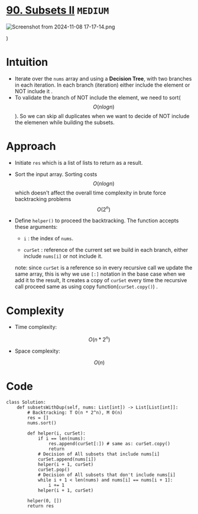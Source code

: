 # [90. Subsets II](https://leetcode.com/problems/subsets-ii/description/) `MEDIUM`
![Screenshot from 2024-11-08 17-17-14.png](https://assets.leetcode.com/users/images/5edf182e-8aa7-4a05-93ac-7fed412dabc3_1731079062.9682987.png)

)
# Intuition

<!-- Describe your first thoughts on how to solve this problem. -->

- Iterate over the `nums` array and using a **Decision Tree**, with two branches in each iteration. In each branch (iteration) either include the element or NOT include it .
- To validate the branch of NOT include the element, we need to sort($$O(nlogn)$$). So we can skip all duplicates when we want to decide of NOT include the elemenen while building the subsets.
# Approach

<!-- Describe your approach to solving the problem. -->

- Initiate `res` which is a list of lists to return as a result.
- Sort the input array. Sorting costs $$O(nlogn)$$ which doesn't affect the overall time complexity in brute force backtracking problems $$O(2^n)$$

- Define `helper()` to proceed the backtracking. The function accepts these arguments:

  - `i` : the index of `nums`.

  - `curSet` : reference of the current set we build in each branch, either include `nums[i]` or not include it.

  note: since `curSet` is a reference so in every recursive call we update the same array, this is why we use `[:]` notation in the base case when we add it to the result, It creates a copy of `curSet` every time the recursive call proceed  same as using copy function(`curSet.copy()`) .

  

# Complexity

- Time complexity:

<!-- Add your time complexity here, e.g. $$O(n)$$ -->

$$O(n * 2^n)$$

- Space complexity:

<!-- Add your space complexity here, e.g. $$O(n)$$ -->

$$O(n)$$

# Code
```python3 []
class Solution:
    def subsetsWithDup(self, nums: List[int]) -> List[List[int]]:
        # Backtracking: T O(n * 2^n), M O(n)
        res = []
        nums.sort()

        def helper(i, curSet):
            if i == len(nums):
                res.append(curSet[:]) # same as: curSet.copy()
                return
            # Decision of All subsets that include nums[i]    
            curSet.append(nums[i])
            helper(i + 1, curSet)
            curSet.pop()
            # Decision of All subsets that don't include nums[i]
            while i + 1 < len(nums) and nums[i] == nums[i + 1]:
                i += 1
            helper(i + 1, curSet)     
            
        helper(0, [])
        return res

           
```
